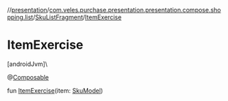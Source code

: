 //[presentation](../../../index.md)/[com.veles.purchase.presentation.presentation.compose.shopping.list](../index.md)/[SkuListFragment](index.md)/[ItemExercise](-item-exercise.md)

# ItemExercise

[androidJvm]\

@[Composable](https://developer.android.com/reference/kotlin/androidx/compose/runtime/Composable.html)

fun [ItemExercise](-item-exercise.md)(item: [SkuModel](../../../../domain/domain/com.veles.purchase.domain.model/-sku-model/index.md))
